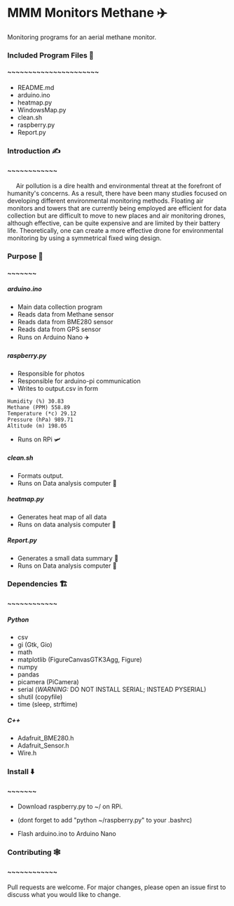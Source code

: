 # MMM Monitors Methane ✈️
Monitoring programs for an aerial methane monitor.  

### Included Program Files 🎪  
#### ~~~~~~~~~~~~~~~~~~~~~~  
* README.md  
* arduino.ino
* heatmap.py  
* WindowsMap.py    
* clean.sh  
* raspberry.py    
* Report.py    

### Introduction ✍️
#### ~~~~~~~~~~~~

&nbsp;&nbsp;&nbsp;&nbsp; Air pollution is a dire health and
environmental threat at the forefront of humanity's concerns. As a result, there
 have been many studies focused on developing different environmental monitoring
  methods. Floating air monitors and towers that are currently being employed
  are efficient for data collection but are difficult to move to new places and
   air monitoring drones, although effective, can be quite expensive and are
   limited by their battery life. Theoretically, one can create a more effective
    drone for environmental monitoring by using a symmetrical fixed wing design.

### Purpose 🥅
#### ~~~~~~~
##### arduino.ino
* Main data collection program
* Reads data from Methane sensor
* Reads data from BME280 sensor
* Reads data from GPS sensor
* Runs on Arduino Nano ✈️
##### raspberry.py    
* Responsible for photos
* Responsible for arduino-pi communication
* Writes to output.csv in form   
```
Humidity (%) 30.83
Methane (PPM) 558.89
Temperature (*c) 29.12
Pressure (hPa) 989.71
Altitude (m) 198.05
```
* Runs on RPi 🛩️  
##### clean.sh    
* Formats output.
* Runs on Data analysis computer 🔌
##### heatmap.py   
* Generates heat map of all data    
* Runs on data analysis computer 🔌   
##### Report.py   
* Generates a small data summary 📝    
* Runs on Data analysis computer 🔌
### Dependencies 🏗️
#### ~~~~~~~~~~~~
##### Python
* csv    
* gi (Gtk, Gio)    
* math    
* matplotlib (FigureCanvasGTK3Agg, Figure)    
* numpy    
* pandas     
* picamera (PiCamera)    
* serial (*WARNING:* DO NOT INSTALL SERIAL; INSTEAD PYSERIAL)    
* shutil (copyfile)    
* time (sleep, strftime)    

##### C++
* Adafruit_BME280.h    
* Adafruit_Sensor.h    
* Wire.h    

### Install ⬇️
#### ~~~~~~~
* Download raspberry.py to ~/ on RPi.     
- (dont forget to add "python ~/raspberry.py" to your .bashrc)    
* Flash arduino.ino to Arduino Nano    

### Contributing 🕸️
#### ~~~~~~~~~~~~
Pull requests are welcome. For major changes, please open an issue first to discuss what you would like to change.
